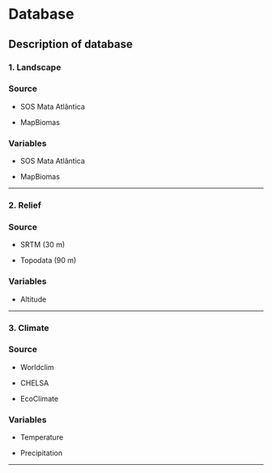 # Database

## Description of database 

### 1. Landscape

### Source
- SOS Mata Atlântica

- MapBiomas

### Variables
- SOS Mata Atlântica

- MapBiomas

---

### 2. Relief

### Source
- SRTM (30 m)

- Topodata (90 m)

### Variables
- Altitude




---

### 3. Climate

### Source
- Worldclim

- CHELSA

- EcoClimate

### Variables
- Temperature

- Precipitation


---
